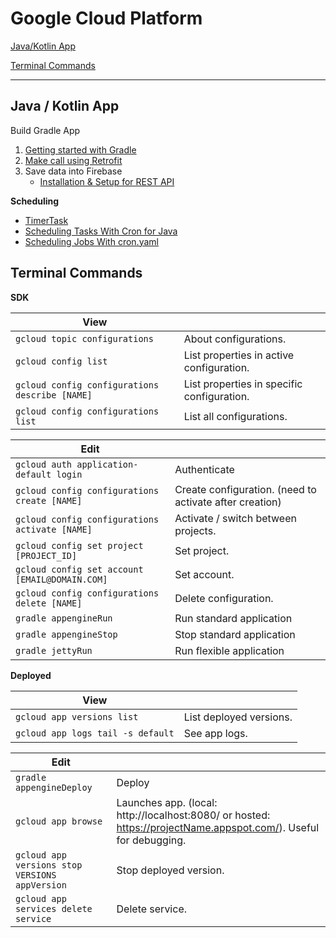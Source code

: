 # Google Cloud Platform

[Java/Kotlin App](#Java-/-Kotlin-App)

[Terminal Commands](#Terminal-Commands)

---

## Java / Kotlin App

Build Gradle App

1. [Getting started with Gradle](https://www.jetbrains.com/help/idea/getting-started-with-gradle.html)
2. [Make call using Retrofit](https://futurestud.io/tutorials/retrofit-2-beyond-android-retrofit-for-java-projects)
3. Save data into Firebase
   - [Installation & Setup for REST API](https://firebase.google.com/docs/database/rest/start)

**Scheduling**
- [TimerTask](https://stackoverflow.com/questions/22163662/how-to-create-a-java-cron-job)
- [Scheduling Tasks With Cron for Java](https://cloud.google.com/appengine/docs/standard/java/config/cron)
- [Scheduling Jobs With cron.yaml](https://cloud.google.com/appengine/docs/flexible/java/scheduling-jobs-with-cron-yaml)

## Terminal Commands

**SDK**

|View||
|---|---|
|`gcloud topic configurations`| About configurations.
|`gcloud config list`|	List properties in active configuration.
|`gcloud config configurations describe [NAME]`|	List properties in specific configuration.
|`gcloud config configurations list`|	List all configurations.

|Edit||
|---|---|
|`gcloud auth application-default login`|	Authenticate
|`gcloud config configurations create [NAME]`| Create configuration. (need to activate after creation)
|`gcloud config configurations activate [NAME]`| Activate / switch between projects.
|`gcloud config set project [PROJECT_ID]`| Set project.
|`gcloud config set account [EMAIL@DOMAIN.COM]`| Set account.
|`gcloud config configurations delete [NAME]`| Delete configuration.
|`gradle appengineRun`| Run standard application
|`gradle appengineStop`| Stop standard application
|`gradle jettyRun`| Run flexible application

**Deployed**

|View||
|---|---|
|`gcloud app versions list`|List deployed versions.
|`gcloud app logs tail -s default`|See app logs.

|Edit||
|---|---|
|`gradle appengineDeploy`|Deploy
|`gcloud app browse`|Launches app. (local: http://localhost:8080/ or hosted: https://projectName.appspot.com/). Useful for debugging.
|`gcloud app versions stop VERSIONS appVersion`|Stop deployed version.
|`gcloud app services delete service`|Delete service.